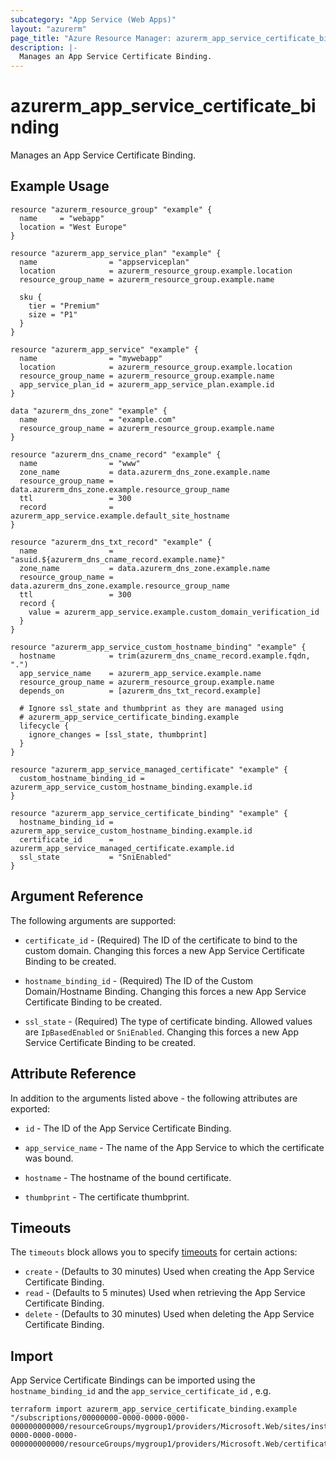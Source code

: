 ```yaml
---
subcategory: "App Service (Web Apps)"
layout: "azurerm"
page_title: "Azure Resource Manager: azurerm_app_service_certificate_binding"
description: |-
  Manages an App Service Certificate Binding.
---
```


# azurerm_app_service_certificate_binding

Manages an App Service Certificate Binding.

## Example Usage

```hcl
resource "azurerm_resource_group" "example" {
  name     = "webapp"
  location = "West Europe"
}

resource "azurerm_app_service_plan" "example" {
  name                = "appserviceplan"
  location            = azurerm_resource_group.example.location
  resource_group_name = azurerm_resource_group.example.name

  sku {
    tier = "Premium"
    size = "P1"
  }
}

resource "azurerm_app_service" "example" {
  name                = "mywebapp"
  location            = azurerm_resource_group.example.location
  resource_group_name = azurerm_resource_group.example.name
  app_service_plan_id = azurerm_app_service_plan.example.id
}

data "azurerm_dns_zone" "example" {
  name                = "example.com"
  resource_group_name = azurerm_resource_group.example.name
}

resource "azurerm_dns_cname_record" "example" {
  name                = "www"
  zone_name           = data.azurerm_dns_zone.example.name
  resource_group_name = data.azurerm_dns_zone.example.resource_group_name
  ttl                 = 300
  record              = azurerm_app_service.example.default_site_hostname
}

resource "azurerm_dns_txt_record" "example" {
  name                = "asuid.${azurerm_dns_cname_record.example.name}"
  zone_name           = data.azurerm_dns_zone.example.name
  resource_group_name = data.azurerm_dns_zone.example.resource_group_name
  ttl                 = 300
  record {
    value = azurerm_app_service.example.custom_domain_verification_id
  }
}

resource "azurerm_app_service_custom_hostname_binding" "example" {
  hostname            = trim(azurerm_dns_cname_record.example.fqdn, ".")
  app_service_name    = azurerm_app_service.example.name
  resource_group_name = azurerm_resource_group.example.name
  depends_on          = [azurerm_dns_txt_record.example]

  # Ignore ssl_state and thumbprint as they are managed using
  # azurerm_app_service_certificate_binding.example
  lifecycle {
    ignore_changes = [ssl_state, thumbprint]
  }
}

resource "azurerm_app_service_managed_certificate" "example" {
  custom_hostname_binding_id = azurerm_app_service_custom_hostname_binding.example.id
}

resource "azurerm_app_service_certificate_binding" "example" {
  hostname_binding_id = azurerm_app_service_custom_hostname_binding.example.id
  certificate_id      = azurerm_app_service_managed_certificate.example.id
  ssl_state           = "SniEnabled"
}
```

## Argument Reference

The following arguments are supported:

* `certificate_id` - (Required) The ID of the certificate to bind to the custom domain. Changing this forces a new App Service Certificate Binding to be created.

* `hostname_binding_id` - (Required) The ID of the Custom Domain/Hostname Binding. Changing this forces a new App Service Certificate Binding to be created.

* `ssl_state` - (Required) The type of certificate binding. Allowed values are `IpBasedEnabled` or `SniEnabled`. Changing this forces a new App Service Certificate Binding to be created.

## Attribute Reference

In addition to the arguments listed above - the following attributes are exported:

* `id` - The ID of the App Service Certificate Binding.

* `app_service_name` - The name of the App Service to which the certificate was bound.

* `hostname` - The hostname of the bound certificate.

* `thumbprint` - The certificate thumbprint.

## Timeouts

The `timeouts` block allows you to specify [timeouts](https://developer.hashicorp.com/terraform/language/resources/configure#define-operation-timeouts) for certain actions:

* `create` - (Defaults to 30 minutes) Used when creating the App Service Certificate Binding.
* `read` - (Defaults to 5 minutes) Used when retrieving the App Service Certificate Binding.
* `delete` - (Defaults to 30 minutes) Used when deleting the App Service Certificate Binding.

## Import

App Service Certificate Bindings can be imported using the `hostname_binding_id` and the `app_service_certificate_id` , e.g.

```shell
terraform import azurerm_app_service_certificate_binding.example "/subscriptions/00000000-0000-0000-0000-000000000000/resourceGroups/mygroup1/providers/Microsoft.Web/sites/instance1/hostNameBindings/mywebsite.com|/subscriptions/00000000-0000-0000-0000-000000000000/resourceGroups/mygroup1/providers/Microsoft.Web/certificates/mywebsite.com"
```
